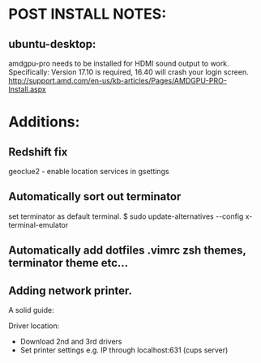 # POST INSTALL NOTES:
## ubuntu-desktop:
amdgpu-pro needs to be installed for HDMI sound output to work.
Specifically: Version 17.10 is required, 16.40 will crash your login screen.
http://support.amd.com/en-us/kb-articles/Pages/AMDGPU-PRO-Install.aspx

# Additions:
## Redshift fix
geoclue2 - enable location services in gsettings

## Automatically sort out terminator
set terminator as default terminal.
$ sudo update-alternatives --config x-terminal-emulator

## Automatically add dotfiles .vimrc zsh themes, terminator theme etc...

## Adding network printer.
A solid guide: [](https://www.josharcher.uk/code/install-brother-printer-hl3040cn-drivers-linux-ubuntu/)

Driver location: [](http://support.brother.com/g/b/downloadlist.aspx?c=us&lang=en&prod=hl3040cn_all&os=128)

 - Download 2nd and 3rd drivers
 - Set printer settings e.g. IP through localhost:631 (cups server)

